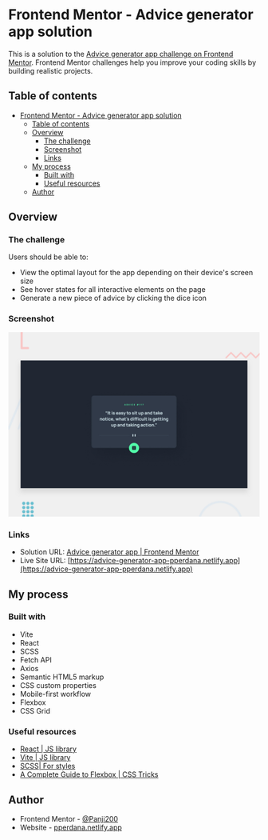 # Frontend Mentor - Advice generator app solution

This is a solution to the [Advice generator app challenge on Frontend Mentor](https://www.frontendmentor.io/challenges/advice-generator-app-QdUG-13db). Frontend Mentor challenges help you improve your coding skills by building realistic projects.

## Table of contents

- [Frontend Mentor - Advice generator app solution](#frontend-mentor---advice-generator-app-solution)
  - [Table of contents](#table-of-contents)
  - [Overview](#overview)
    - [The challenge](#the-challenge)
    - [Screenshot](#screenshot)
    - [Links](#links)
  - [My process](#my-process)
    - [Built with](#built-with)
    - [Useful resources](#useful-resources)
  - [Author](#author)

## Overview

### The challenge

Users should be able to:

- View the optimal layout for the app depending on their device's screen size
- See hover states for all interactive elements on the page
- Generate a new piece of advice by clicking the dice icon

### Screenshot

![](./src/images/design/desktop-preview.jpg)

### Links

- Solution URL: [Advice generator app | Frontend Mentor](https://www.frontendmentor.io/solutions/advice-generator-app-DLUCFD5hg_)
- Live Site URL: [https://advice-generator-app-pperdana.netlify.app](https://advice-generator-app-pperdana.netlify.app)

## My process

### Built with

- Vite
- React
- SCSS
- Fetch API
- Axios
- Semantic HTML5 markup
- CSS custom properties
- Mobile-first workflow
- Flexbox
- CSS Grid

### Useful resources

- [React | JS library](https://reactjs.org/)
- [Vite | JS library](https://vitejs.dev/guide/)
- [SCSS| For styles](https://styled-components.com/)
- [A Complete Guide to Flexbox | CSS Tricks](https://css-tricks.com/snippets/css/a-guide-to-flexbox)

## Author

- Frontend Mentor - [@Panji200](https://www.frontendmentor.io/profile/Panji200)
- Website - [pperdana.netlify.app](https://pperdana.netlify.app)
